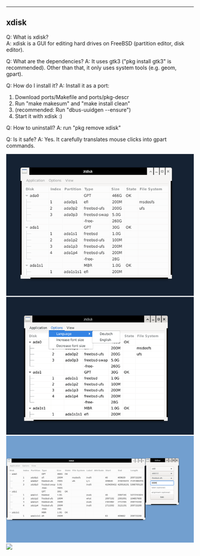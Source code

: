 ------------------------
xdisk
------------------------

Q: What is xdisk?<br>
A: xdisk is a GUI for editing hard drives on FreeBSD (partition editor, disk editor).

Q: What are the dependencies?
A: It uses gtk3 ("pkg install gtk3" is recommended). Other than that, it only uses
system tools (e.g. geom, gpart).

Q: How do I install it?
A: Install it as a port:
1. Download ports/Makefile and ports/pkg-descr
2. Run "make makesum" and "make install clean"
3. (recommended: Run "dbus-uuidgen --ensure")
4. Start it with xdisk :)

Q: How to uninstall?
A: run "pkg remove xdisk"

Q: Is it safe? 
A: Yes. It carefully translates mouse clicks into gpart commands.

![](screenshot/xdisk-1.png)
![](screenshot/xdisk-2.png)
![](screenshot/xdisk-3.png)
![](screenshot/xdisk-4.png)
